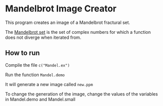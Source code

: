 # Mandelbrot Image Creator

This program creates an image of a Mandelbrot fractural set. 

The [Mandelbrot set](https://en.wikipedia.org/wiki/Mandelbrot_set) is the set of complex numbers for which a function does not diverge when iterated from.
 
## How to run

Compile the file `c("Mandel.ex")`

Run the function `Mandel.demo`

It will generate a new image called `new.ppm`

To change the generation of the image, change the values of the variables in Mandel.demo and Mandel.small

